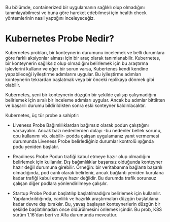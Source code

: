 Bu bölümde, containerized bir uygulamanın sağlıklı olup olmadığını tanımlayabilmesi ve buna göre hareket edebilmesi için health check yöntemlerinin nasıl yaptığını inceleyeceğiz.

# Kubernetes Probe Nedir?

Kubernetes probları, bir konteynerin durumunu incelemek ve belli durumlara göre farklı aksiyonlar alması için bir araç olarak tanımlanabilir. Kubernetes, bir konteynerin sağlıksız olup olmadığını belirlemek için bu araştırma işlevlerini kullanır ve eğer bir sorun varsa, Kubertenes kendi kendine yapabileceği iyileştirme adımlarını uygular. Bu iyileştirme adımları konteynerin tekrardan başlatmak veya bir önceki replikaya dönmek gibi olabilir.

Kubernetes, yeni bir konteynerin düzgün bir şekilde çalışıp çalışmadığını belirlemek için sıralı bir inceleme adımları uygular. Ancak bu adımlar bittikten ve başarılı durumu bildirildikten sonra eski konteyner kaldırılacaktır.

Kubernetes, üç tür probe a sahiptir:

- Liveness Probe 
    Bağımlılıklardan bağımsız olarak podun çalıştığını varsayalım. Ancak bazı nedenlerden dolayı -bu nedenler bellek sorunu, cpu kullanımı vb. olabilir- podda çalışan uygulamanız yanıt vermemesi durumunda Liveness Probe belirlediğiniz durumlar kontrolü ışığında podu yeniden başlatır.

- Readiness Probe
    Podun trafiği kabul etmeye hazır olup olmadığını belirlemek için kullanılır. Dış bağımlılıklar başarısız olduğunda konteyner hazır değil durumuna girebilir. Örneğin: bir veritabanına bağlantı başarılı olmadığında, pod canlı olarak belirlenir, ancak bağlantı yeniden kurulana kadar trafiği kabul etmeye hazır değildir. Bu durumda trafik sorunsuz çalışan diğer podlara yönlendirilmeye çalışılır.

- Startup Probe
    Podun başlatılıp başlatılmadığını belirlemek için kullanılır. Yapılandırıldığında, canlılık ve hazırlık araştırmaları düzgün başlatılana kadar devre dışı bırakılır. Bu, yavaş başlayan konteynerlerin düzgün bir şekilde başlatılmadan önce öldürülmesini önlemek içindir. Bu prob, K8S sürüm 1.16'dan beri ve Alfa durumunda mevcuttur.
